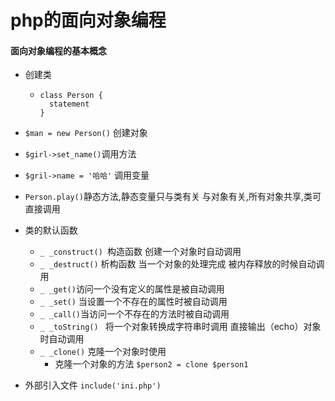 # php的面向对象编程

#### 面向对象编程的基本概念

* 创建类

  * ```
    class Person {
      statement
    }
    ```

* `$man = new Person()` 创建对象

* `$girl->set_name()`调用方法

* `$gril->name = '哈哈'` 调用变量

* `Person.play()`静态方法,静态变量只与类有关 与对象有关,所有对象共享,类可直接调用

* 类的默认函数

  * `_ _construct() `构造函数  创建一个对象时自动调用
  * `_ _destruct()`  析构函数 当一个对象的处理完成 被内存释放的时候自动调用
  * `_ _get()`访问一个没有定义的属性是被自动调用
  * `_ _set()` 当设置一个不存在的属性时被自动调用
  * `_ _call()`当访问一个不存在的方法时被自动调用
  * `_ _toString() `  将一个对象转换成字符串时调用  直接输出（echo）对象时自动调用
  * `_ _clone()`  克隆一个对象时使用  
    * 克隆一个对象的方法 `$person2 = clone $person1` 



* 外部引入文件  `include('ini.php')`